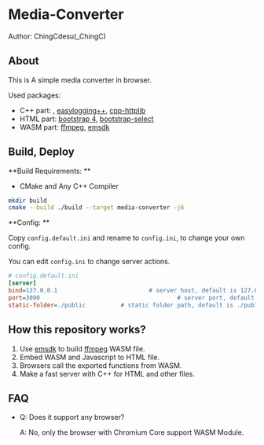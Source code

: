 # Media-Converter

Author: ChingCdesu(_ChingC)

## About

This is A simple media converter in browser.

Used packages: 

* C++ part: , [easylogging++](https://github.com/easylogging/easyloggingpp), [cpp-httplib](https://github.com/yhirose/cpp-httplib)
* HTML part: [bootstrap 4](https://github.com/twbs/bootstrap), [bootstrap-select](https://github.com/snapappointments/bootstrap-select)
* WASM part: [ffmpeg](https://ffmpeg.org), [emsdk](https://github.com/emscripten-core/emsdk)

## Build, Deploy

**Build Requirements: **

* CMake and Any C++ Compiler

```sh
mkdir build
cmake --build ./build --target media-converter -j6
```

**Config: **

Copy `config.default.ini` and rename to `config.ini`, to change your own config.

You can edit `config.ini` to change server actions.

```ini
# config.default.ini
[server]
bind=127.0.0.1 							# server host, default is 127.0.0.1
port=3000			 							# server port, default is 3000
static-folder=./public			# static folder path, default is ./public
```

## How this repository works?

1. Use [emsdk](https://github.com/emscripten-core/emsdk) to build [ffmpeg](https://ffmpeg.org) WASM file.
2. Embed WASM and Javascript to HTML file.
3. Browsers call the exported functions from WASM.
4. Make a fast server with C++ for HTML and other files.

## FAQ

* Q: Does it support any browser?

  A: No, only the browser with Chromium Core support WASM Module.